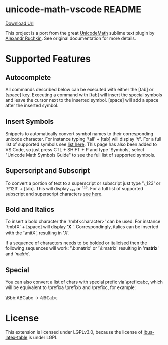 # unicode-math-vscode README
[Download Url](https://marketplace.visualstudio.com/items?itemName=GuidoTapia2.unicode-math-vscode)

This project is a port from the great [UnicodeMath](https://github.com/mvoidex/UnicodeMath) 
sublime text plugin by [Alexandr Ruchkin](https://github.com/mvoidex). See original documentation for more details.

# Supported Features

## Autocomplete
All commands described below can be executed with either the [tab] or [space] key.  Executing a command with [tab] will insert the special symbols and leave the cursor next to the inserted symbol.  [space] will add a space after the inserted symbol.

## Insert Symbols
Snippets to automatically convert symbol names to their corresponding 
unicode character.  For instance typing '&#92;all' + [tab] will 
display '∀'. For a full list of supported symbols 
see [list here](https://github.com/mvoidex/UnicodeMath/blob/master/table.md). This page has also
been added to VS Code, so just press CTL + SHIFT + P and type 'Symbols', 
select "Unicode Math Symbols Guide" to see the full list of supported symbols.

## Superscript and Subscript
To convert a portion of text to a superscript or subscript just type 
'&#92;\_123' or '&#92;^123' + [tab].  This will display ₁₂₃ or ¹²³.  For a full list of supported
subscript and superscript characters [see here](https://en.wikipedia.org/wiki/Unicode_subscripts_and_superscripts).

## Bold and Italics
To insert a bold character the '&#92;mbf\<character\>'  can be used. For instance '&#92;mbfX' + [space] will display '𝐗 '. Correspondingly, italics can be inserted with the '&#92;mitX', resulting in '𝑋'.

If a sequence of characters needs to be bolded or italicised then the following sequences will work:
'&#92;b:matrix' or '&#92;i:matrix' resulting in '𝐦𝐚𝐭𝐫𝐢𝐱' and '𝑚𝑎𝑡𝑟𝑖𝑥'.

## Special

You can also convert a list of chars with special prefix via \prefix:abc, which
will be equivalent to \prefixa \prefixb and \prefixc, for example:

\Bbb:ABCabc → 𝔸𝔹ℂ𝕒𝕓𝕔

# License

This extension is licensed under LGPLv3.0,
because the license of [ibus-latex-table](https://github.com/moebiuscurve/ibus-table-others/blob/main/tables/latex.txt) is under LGPL
